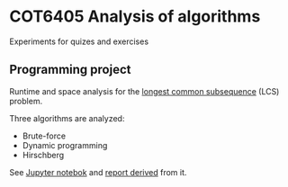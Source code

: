 # COT6405 Analysis of algorithms

Experiments for quizes and exercises

## Programming project

Runtime and space analysis for the
[longest common subsequence](https://en.wikipedia.org/wiki/Longest_common_subsequence_problem)
(LCS) problem.

Three algorithms are analyzed:

- Brute-force
- Dynamic programming
- Hirschberg

See [Jupyter notebok](./longest-common-subsequence/report.ipynb) and
[report derived](./longest-common-subsequence/report.pdf) from it.
